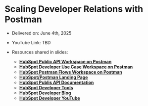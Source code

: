 # Scaling Developer Relations with Postman

- Delivered on: June 4th, 2025
- YouTube Link: TBD
- Resources shared in slides:

  - **[HubSpot Public API Workspace on Postman](https://www.postman.com/hubspot/workspace/hubspot-public-api-workspace)**
  - **[HubSpot Developer Use Case Workspace on Postman](https://www.postman.com/hubspot/workspace/hubspot-developer-use-cases)**
  - **[HubSpot Postman Flows Workspace on Postman]()**
  - **[HubSpot/Postman Landing Page](https://www.postman.com/hubspot/workspace/hubspot-public-api-workspace)**
  - **[HubSpot Publis API Documentation](https://developers.hubspot.com/docs/api/overview)**
  - **[HubSpot Developer Tools](https://developers.hubspot.com/developer-tools)**
  - **[HubSpot Developer Blog](https://developers.hubspot.com/blog)**
  - **[HubSpot Developer YouTube](https://www.youtube.com/c/HubSpotDevelopers)**
